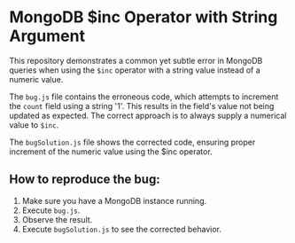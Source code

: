 # MongoDB $inc Operator with String Argument

This repository demonstrates a common yet subtle error in MongoDB queries when using the `$inc` operator with a string value instead of a numeric value.

The `bug.js` file contains the erroneous code, which attempts to increment the `count` field using a string '1'. This results in the field's value not being updated as expected.  The correct approach is to always supply a numerical value to `$inc`. 

The `bugSolution.js` file shows the corrected code, ensuring proper increment of the numeric value using the $inc operator. 

## How to reproduce the bug:
1. Make sure you have a MongoDB instance running. 
2. Execute `bug.js`. 
3. Observe the result. 
4. Execute `bugSolution.js` to see the corrected behavior. 
